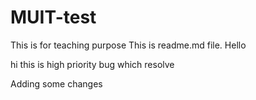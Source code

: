 # MUIT-test
This is for teaching purpose
This is readme.md file.
Hello 


hi this is high priority bug which resolve

Adding some changes


